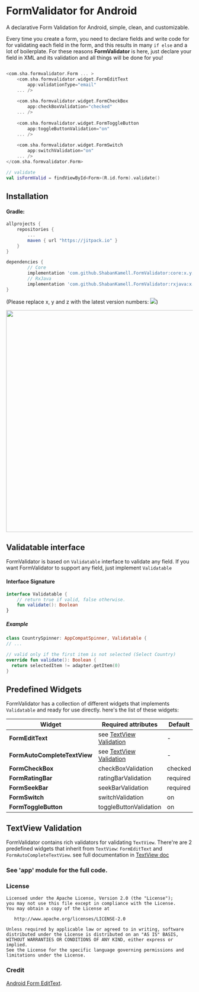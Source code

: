 
# FormValidator for Android

A declarative Form Validation for Android, simple, clean, and customizable.

Every time you create a form, you need to declare fields and write code for for validating each field in the form, and this results in many ```if else``` and a lot of boilerplate. For these reasons **FormValidator** is here, just declare your field in XML and its validation and all things will be done for you!

```kotlin

<com.sha.formvalidator.Form ... >
    <com.sha.formvalidator.widget.FormEditText 
    	app:validationType="email"
    ... />
    
    <com.sha.formvalidator.widget.FormCheckBox 
    	app:checkBoxValidation="checked"
    ... />
    
    <com.sha.formvalidator.widget.FormToggleButton 
    	app:toggleButtonValidation="on"
    ... />
    
    <com.sha.formvalidator.widget.FormSwitch 
    	app:switchValidation="on"
    ... />
</com.sha.formvalidator.Form>

// validate
val isFormValid = findViewById<Form>(R.id.form).validate()

```

## Installation

#### Gradle:
```groovy
allprojects {
    repositories {
        ...
        maven { url "https://jitpack.io" }
    }
}

dependencies {
        // Core
        implementation 'com.github.ShabanKamell.FormValidator:core:x.y.z'
        // RxJava
        implementation 'com.github.ShabanKamell.FormValidator:rxjava:x.y.z'
}
```

(Please replace x, y and z with the latest version numbers: [![](https://jitpack.io/v/ShabanKamell/FormValidator.svg)](https://jitpack.io/#ShabanKamell/FormValidator))

<img src="https://github.com/ShabanKamell/FormValidator/blob/dev/blob/master/raw/diagragm.png" height="600">

## Validatable interface
FormValidator is based on ```Validatable``` interface to validate any field. If you want FormValidator to support any field, just implement ```Validatable```

#### Interface Signature

``` kotlin
interface Validatable {
    // return true if valid, false otherwise.
    fun validate(): Boolean
}
```

##### Example
``` kotlin
class CountrySpinner: AppCompatSpinner, Validatable {
// ...

// valid only if the first item is not selected (Select Country)
override fun validate(): Boolean {
  return selectedItem != adapter.getItem(0)
}

```

## Predefined Widgets
FormValidator has a collection of different widgets that implements ```Validatable``` and ready for use directly. here's the list of these widgets:

|         **Widget**           |                **Required attributes**             |      **Default**       |
| --------------------------   | -------------------------------------------------- | ---------------------  |
| **FormEditText**             |  see [TextView Validation](#textview-validation)   |        -               |
| **FormAutoCompleteTextView** |  see [TextView Validation](#textview-validation)   |        -               |
| **FormCheckBox**             |  checkBoxValidation                                |        checked         |
| **FormRatingBar**            |  ratingBarValidation                               |        required        |
| **FormSeekBar**              |  seekBarValidation                                 |        required        |
| **FormSwitch**               |  switchValidation                                  |        on              |
| **FormToggleButton**         |  toggleButtonValidation                            |        on              |


## TextView Validation
FormValidator contains rich validators for validating ```TextView```. There're are 2 predefined widgets that inherit from `TextView`: `FormEditText` and `FormAutoCompleteTextView`. see full documentation in [TextView doc](https://github.com/ShabanKamell/FormValidator/blob/dev/TEXTVIEW.md)


### See 'app' module for the full code.

### License

```
Licensed under the Apache License, Version 2.0 (the "License");
you may not use this file except in compliance with the License.
You may obtain a copy of the License at

   http://www.apache.org/licenses/LICENSE-2.0

Unless required by applicable law or agreed to in writing, software
distributed under the License is distributed on an "AS IS" BASIS,
WITHOUT WARRANTIES OR CONDITIONS OF ANY KIND, either express or implied.
See the License for the specific language governing permissions and
limitations under the License.
```

### Credit
 [Android Form EditText](https://github.com/vekexasia/android-edittext-validator).
